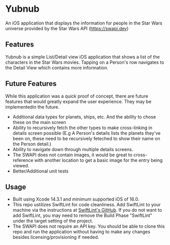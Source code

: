 # Yubnub
An iOS application that displays the information for people in the Star Wars universe provided by the Star Wars API (https://swapi.dev)

## Features
Yubnub is a simple List/Detail view iOS application that shows a list of the characters in the Star Wars movies. Tapping on a Person's row navigates to the Detail View which contains more information.

## Future Features
While this application was a quick proof of concept, there are future features that would greatly expand the user experience. They may be implementedin the future.
- Additional data types for planets, ships, etc. And the ability to chose these on the main screen
- Ability to recursively fetch the other types to make cross-linking in details screen possible (E.g A Person's details lists the planets they've been on, these need to be recursively feteched to show their name on the Person detail.)
- Ability to navigate down through multiple details screens.
- The SWAPI does not contain images, it would be great to cross-reference with another location to get a basic image for the entry being viewed.
- Better/Additional unit tests

## Usage
- Built using Xcode 14.3.1 and minimum supported iOS of 16.0.
- This repo ustilizes SwiftLint for code cleanliness. Add SwiftLint to your machine via the instructions at [SwiftLint's GitHub](https://github.com/realm/SwiftLint). If you do not want to add SwiftLint, you may need to remove the Build Phase "SwiftLint" under the target setting of the project.
- The SWAPI does not require an API key. You should be able to clone this repo and run the application without having to make any changes besides licensing/provisioning if needed.
